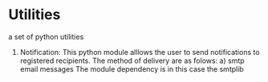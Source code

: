 # Utilities

a set of python utilities

1) Notification: 
   This python module alllows the user to send notifications to registered recipients. 
   The method of delivery are as folows:
   	a) smtp email messages
	   The module dependency is in this case the smtplib


